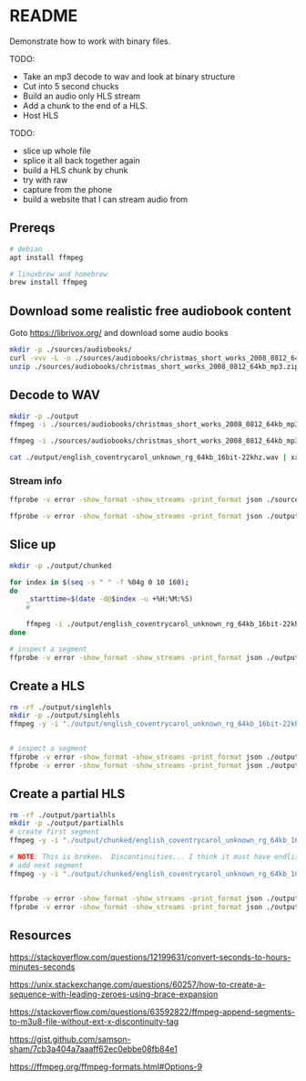 # README

Demonstrate how to work with binary files.

TODO:

* Take an mp3 decode to wav and look at binary structure
* Cut into 5 second chucks
* Build an audio only HLS stream
* Add a chunk to the end of a HLS.
* Host HLS

TODO:

* slice up whole file
* splice it all back together again
* build a HLS chunk by chunk
* try with raw
* capture from the phone
* build a website that I can stream audio from 

## Prereqs

```sh
# debian
apt install ffmpeg

# linuxbrew and homebrew
brew install ffmpeg
```

## Download some realistic free audiobook content

Goto https://librivox.org/ and download some audio books  

```sh
mkdir -p ./sources/audiobooks/  
curl -vvv -L -o ./sources/audiobooks/christmas_short_works_2008_0812_64kb_mp3.zip http://www.archive.org/download/christmas_short_works_2008_0812/christmas_short_works_2008_0812_64kb_mp3.zip
unzip ./sources/audiobooks/christmas_short_works_2008_0812_64kb_mp3.zip -d ./sources/audiobooks/christmas_short_works_2008_0812_64kb_mp3
```

## Decode to WAV

```sh
mkdir -p ./output
ffmpeg -i ./sources/audiobooks/christmas_short_works_2008_0812_64kb_mp3/english_coventrycarol_unknown_rg_64kb.mp3 ./output/english_coventrycarol_unknown_rg_64kb.wav

ffmpeg -i ./sources/audiobooks/christmas_short_works_2008_0812_64kb_mp3/english_coventrycarol_unknown_rg_64kb.mp3 -ac 1 -ar 22000 ./output/english_coventrycarol_unknown_rg_64kb_16bit-22khz.wav
```

```sh
cat ./output/english_coventrycarol_unknown_rg_64kb_16bit-22khz.wav | xxd | more
```

### Stream info

```sh
ffprobe -v error -show_format -show_streams -print_format json ./sources/audiobooks/christmas_short_works_2008_0812_64kb_mp3/english_coventrycarol_unknown_rg_64kb.mp3 | jq . 

ffprobe -v error -show_format -show_streams -print_format json ./output/english_coventrycarol_unknown_rg_64kb_16bit-22khz.wav | jq . 
```



## Slice up

```sh
mkdir -p ./output/chunked

for index in $(seq -s " " -f %04g 0 10 160); 
do
    _starttime=$(date -d@$index -u +%H:%M:%S)
    #

    ffmpeg -i ./output/english_coventrycarol_unknown_rg_64kb_16bit-22khz.wav -ss $_starttime -t 00:00:10 -vcodec copy -acodec copy ./output/chunked/english_coventrycarol_unknown_rg_64kb_16bit-22khz.$index.wav
done

# inspect a segment 
ffprobe -v error -show_format -show_streams -print_format json ./output/chunked/english_coventrycarol_unknown_rg_64kb_16bit-22khz.0010.wav | jq .
```

## Create a HLS

```sh
rm -rf ./output/singlehls
mkdir -p ./output/singlehls
ffmpeg -y -i "./output/english_coventrycarol_unknown_rg_64kb_16bit-22khz.wav" -c:a aac -b:a 128k -muxdelay 0 -f segment -sc_threshold 0 -segment_time 10 -segment_list "./output/singlehls/playlist.m3u8" -segment_format mpegts "./output/singlehls/file%d.ts"


# inspect a segment 
ffprobe -v error -show_format -show_streams -print_format json ./output/singlehls/file0.ts | jq .
ffprobe -v error -show_format -show_streams -print_format json ./output/singlehls/file1.ts | jq .

```

## Create a partial HLS

```sh
rm -rf ./output/partialhls
mkdir -p ./output/partialhls
# create first segment
ffmpeg -y -i "./output/chunked/english_coventrycarol_unknown_rg_64kb_16bit-22khz.0000.wav" -c:a aac -b:a 128k -muxdelay 0 -f segment -sc_threshold 0 -segment_time 100 -segment_list "./output/partialhls/playlist.m3u8" -segment_format mpegts "./output/partialhls/file%d.ts"

# NOTE: This is broken.  Discontinuities... I think it must have endlist
# add next segment
ffmpeg -y -i "./output/chunked/english_coventrycarol_unknown_rg_64kb_16bit-22khz.0010.wav" -hls_time 10  -hls_playlist_type event -hls_segment_filename "./output/partialhls/file%d.ts" -hls_time 100 -hls_flags omit_endlist+append_list "./output/partialhls/playlist.m3u8"


ffprobe -v error -show_format -show_streams -print_format json ./output/partialhls/file0.ts | jq .
ffprobe -v error -show_format -show_streams -print_format json ./output/partialhls/file1.ts | jq .


```





## Resources

https://stackoverflow.com/questions/12199631/convert-seconds-to-hours-minutes-seconds

https://unix.stackexchange.com/questions/60257/how-to-create-a-sequence-with-leading-zeroes-using-brace-expansion

https://stackoverflow.com/questions/63592822/ffmpeg-append-segments-to-m3u8-file-without-ext-x-discontinuity-tag



https://gist.github.com/samson-sham/7cb3a404a7aaaff62ec0ebbe08fb84e1

https://ffmpeg.org/ffmpeg-formats.html#Options-9

<!-- # create the playlist
ffmpeg -y -i <chunk.flac> -hls_playlist_type event -hls_base_url http://localhost:9000/ -hls_segment_filename <segment> -hls_time 2 -hls_flags omit_endlist playlist.m3u8 

# append to playlist
ffmpeg -y -i <chunk.flac> -hls_playlist_type event -hls_base_url http://localhost:9000/ -hls_segment_filename <segment> -hls_time 2 -hls_flags omit_endlist+append_list playlist.m3u8

# finish the playlist
ffmpeg -y -i <chunk.flac> -hls_playlist_type event -hls_base_url http://localhost:9000/ -hls_segment_filename <segment> -hls_time 2 -hls_flags append_list playlist.m3u8 -->
